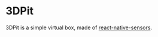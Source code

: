 # 3DPit

3DPit is a simple virtual box, made of [react-native-sensors](https://github.com/react-native-sensors/react-native-sensors).